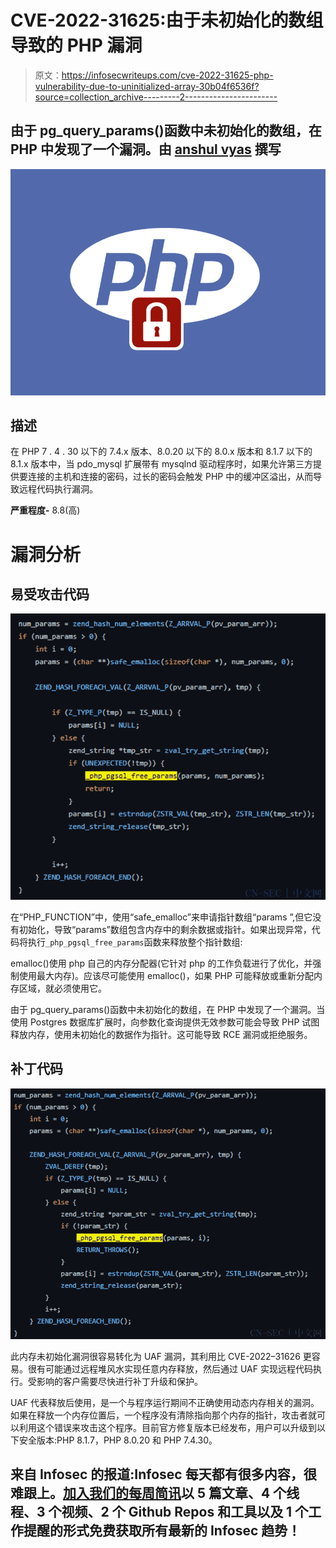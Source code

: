 # CVE-2022-31625:由于未初始化的数组导致的 PHP 漏洞

> 原文：<https://infosecwriteups.com/cve-2022-31625-php-vulnerability-due-to-uninitialized-array-30b04f6536f?source=collection_archive---------2----------------------->

## 由于 pg_query_params()函数中未初始化的数组，在 PHP 中发现了一个漏洞。由 [anshul vyas](https://www.instagram.com/_ansh_vyas/) 撰写

![](img/d26cb10bf0de0a0ac1d99a9097777eb4.png)

## **描述**

在 PHP 7 . 4 . 30 以下的 7.4.x 版本、8.0.20 以下的 8.0.x 版本和 8.1.7 以下的 8.1.x 版本中，当 pdo_mysql 扩展带有 mysqlnd 驱动程序时，如果允许第三方提供要连接的主机和连接的密码，过长的密码会触发 PHP 中的缓冲区溢出，从而导致远程代码执行漏洞。

**严重程度-** 8.8(高)

# **漏洞分析**

## 易受攻击代码

![](img/97f84ad59c87224f305b5bf25a316700.png)

在“PHP_FUNCTION”中，使用“safe_emalloc”来申请指针数组“params ”,但它没有初始化，导致“params”数组包含内存中的剩余数据或指针。如果出现异常，代码将执行` _php_pgsql_free_params `函数来释放整个指针数组:

emalloc()使用 php 自己的内存分配器(它针对 php 的工作负载进行了优化，并强制使用最大内存)。应该尽可能使用 emalloc()，如果 PHP 可能释放或重新分配内存区域，就必须使用它。

由于 pg_query_params()函数中未初始化的数组，在 PHP 中发现了一个漏洞。当使用 Postgres 数据库扩展时，向参数化查询提供无效参数可能会导致 PHP 试图释放内存，使用未初始化的数据作为指针。这可能导致 RCE 漏洞或拒绝服务。

## 补丁代码

![](img/a1cb1ca2c3cd7e5e442ae77fcb7c5686.png)

此内存未初始化漏洞很容易转化为 UAF 漏洞，其利用比 CVE-2022–31626 更容易。很有可能通过远程堆风水实现任意内存释放，然后通过 UAF 实现远程代码执行。受影响的客户需要尽快进行补丁升级和保护。

UAF 代表释放后使用，是一个与程序运行期间不正确使用动态内存相关的漏洞。如果在释放一个内存位置后，一个程序没有清除指向那个内存的指针，攻击者就可以利用这个错误来攻击这个程序。目前官方修复版本已经发布，用户可以升级到以下安全版本:PHP 8.1.7，PHP 8.0.20 和 PHP 7.4.30。

## 来自 Infosec 的报道:Infosec 每天都有很多内容，很难跟上。[加入我们的每周简讯](https://weekly.infosecwriteups.com/)以 5 篇文章、4 个线程、3 个视频、2 个 Github Repos 和工具以及 1 个工作提醒的形式免费获取所有最新的 Infosec 趋势！